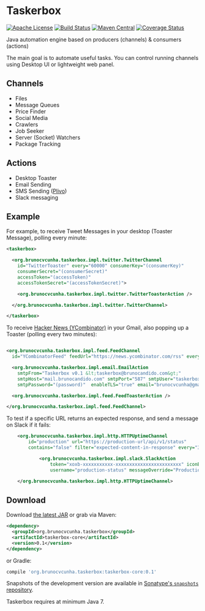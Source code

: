 Taskerbox
========

[![Apache License](http://img.shields.io/badge/license-ASL-blue.svg)](https://github.com/brunocvcunha/taskerbox/blob/master/LICENSE)
[![Build Status](https://travis-ci.org/brunocvcunha/taskerbox.svg)](https://travis-ci.org/brunocvcunha/taskerbox)
[![Maven Central](https://maven-badges.herokuapp.com/maven-central/org.brunocvcunha.taskerbox/taskerbox/badge.svg)](https://maven-badges.herokuapp.com/maven-central/org.brunocvcunha.taskerbox/taskerbox)
[![Coverage Status](https://coveralls.io/repos/github/brunocvcunha/taskerbox/badge.svg?branch=master)](https://coveralls.io/github/brunocvcunha/taskerbox?branch=master)

Java automation engine based on producers (channels) &amp; consumers (actions)

The main goal is to automate useful tasks. You can control running channels using Desktop UI or lightweight web panel.

Channels
--------
- Files
- Message Queues
- Price Finder
- Social Media
- Crawlers
- Job Seeker
- Server (Socket) Watchers
- Package Tracking

Actions
--------
- Desktop Toaster
- Email Sending
- SMS Sending ([Plivo](https://www.plivo.com/))
- Slack messaging


Example
--------

For example, to receive Tweet Messages in your desktop (Toaster Message), polling every minute:
```xml
<taskerbox>

  <org.brunocvcunha.taskerbox.impl.twitter.TwitterChannel
    id="TwitterToaster" every="60000" consumerKey="(consumerKey)"
    consumerSecret="(consumerSecret)"
    accessToken="(accessToken)"
    accessTokenSecret="(accessTokenSecret)">

    <org.brunocvcunha.taskerbox.impl.twitter.TwitterToasterAction />

  </org.brunocvcunha.taskerbox.impl.twitter.TwitterChannel>

</taskerbox>

```

To receive [Hacker News (YCombinator)](https://news.ycombinator.com/) in your Gmail, also popping up a Toaster (polling every two minutes):
```xml

<org.brunocvcunha.taskerbox.impl.feed.FeedChannel
  id="YCombinatorFeed" feedUrl="https://news.ycombinator.com/rss" every="120000">

  <org.brunocvcunha.taskerbox.impl.email.EmailAction
    smtpFrom="Taskerbox v0.1 &lt;taskerbox@brunocandido.com&gt;"
    smtpHost="mail.brunocandido.com" smtpPort="587" smtpUser="taskerbox@brunocandido.com"
    smtpPassword="(password)"  enableTLS="true" email="brunocvcunha@gmail.com" />

  <org.brunocvcunha.taskerbox.impl.feed.FeedToasterAction />

</org.brunocvcunha.taskerbox.impl.feed.FeedChannel>

```

To test if a specific URL returns an expected response, and send a message on Slack if it fails:

```xml
	<org.brunocvcunha.taskerbox.impl.http.HTTPUptimeChannel
		id="production" url="https://production-url/api/v1/status"
		contains="false" filter="expected-content-in-response" every="300000" numTries="2">

			<org.brunocvcunha.taskerbox.impl.slack.SlackAction
				token="xoxb-xxxxxxxxxxx-xxxxxxxxxxxxxxxxxxxxxxxx" iconEmoji=":see_no_evil:" slackChannel="#production"
				username="production-status" messageOverride="Production Server is down. Please check https://production-url/ "/>

	</org.brunocvcunha.taskerbox.impl.http.HTTPUptimeChannel>

```

Download
--------

Download [the latest JAR][1] or grab via Maven:
```xml
<dependency>
  <groupId>org.brunocvcunha.taskerbox</groupId>
  <artifactId>taskerbox-core</artifactId>
  <version>0.1</version>
</dependency>
```
or Gradle:
```groovy
compile 'org.brunocvcunha.taskerbox:taskerbox-core:0.1'
```

Snapshots of the development version are available in [Sonatype's `snapshots` repository][snap].

Taskerbox requires at minimum Java 7.


 [1]: https://search.maven.org/remote_content?g=org.brunocvcunha.taskerbox&a=taskerbox&v=LATEST
 [snap]: https://oss.sonatype.org/content/repositories/snapshots/
